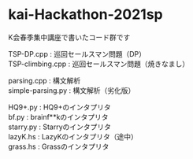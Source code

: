 # kai-Hackathon-2021sp
K会春季集中講座で書いたコード群です

TSP-DP.cpp : 巡回セールスマン問題（DP）  
TSP-climbing.cpp : 巡回セールスマン問題（焼きなまし）  

parsing.cpp : 構文解析  
simple-parsing.py : 構文解析（劣化版）  

HQ9+.py : HQ9+のインタプリタ  
bf.py : brainf**kのインタプリタ  
starry.py : Starryのインタプリタ  
lazyK.hs : LazyKのインタプリタ（途中）  
grass.hs : Grassのインタプリタ  